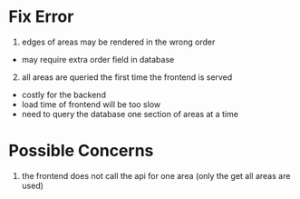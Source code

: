 # Fix Error

1. edges of areas may be rendered in the wrong order

- may require extra order field in database

2. all areas are queried the first time the frontend is served

- costly for the backend
- load time of frontend will be too slow
- need to query the database one section of areas at a time

# Possible Concerns

1. the frontend does not call the api for one area (only the get all areas are used)

